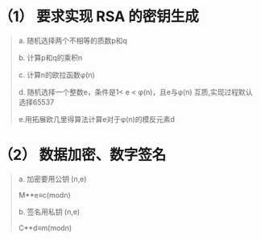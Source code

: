 # （1） 要求实现 RSA 的密钥生成

> a. 随机选择两个不相等的质数p和q
>
> b. 计算p和q的乘积n
>
> c. 计算n的欧拉函数φ(n)
>
> d. 随机选择一个整数e，条件是1< e < φ(n)，且e与φ(n) 互质,实现过程默认选择65537
>
> e.用拓展欧几里得算法计算e对于φ(n)的模反元素d



# （2） 数据加密、数字签名

> a. 加密要用公钥 (n,e)
>
> M**e≡c(modn)
>
> b.    签名用私钥 (n,e)
>
> C**d≡m(modn)


